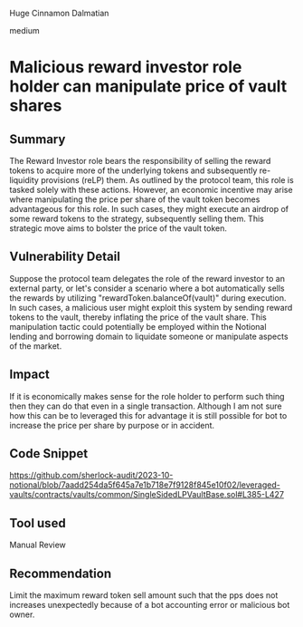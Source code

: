 Huge Cinnamon Dalmatian

medium

# Malicious reward investor role holder can manipulate price of vault shares

## Summary
The Reward Investor role bears the responsibility of selling the reward tokens to acquire more of the underlying tokens and subsequently re-liquidity provisions (reLP) them. As outlined by the protocol team, this role is tasked solely with these actions. However, an economic incentive may arise where manipulating the price per share of the vault token becomes advantageous for this role. In such cases, they might execute an airdrop of some reward tokens to the strategy, subsequently selling them. This strategic move aims to bolster the price of the vault token.
## Vulnerability Detail
Suppose the protocol team delegates the role of the reward investor to an external party, or let's consider a scenario where a bot automatically sells the rewards by utilizing "rewardToken.balanceOf(vault)" during execution. In such cases, a malicious user might exploit this system by sending reward tokens to the vault, thereby inflating the price of the vault share. This manipulation tactic could potentially be employed within the Notional lending and borrowing domain to liquidate someone or manipulate aspects of the market.
## Impact
If it is economically makes sense for the role holder to perform such thing then they can do that even in a single transaction. Although I am not sure how this can be to leveraged this for advantage it is still possible for bot to increase the price per share by purpose or in accident.  
## Code Snippet
https://github.com/sherlock-audit/2023-10-notional/blob/7aadd254da5f645a7e1b718e7f9128f845e10f02/leveraged-vaults/contracts/vaults/common/SingleSidedLPVaultBase.sol#L385-L427
## Tool used

Manual Review

## Recommendation
Limit the maximum reward token sell amount such that the pps does not increases unexpectedly because of a bot accounting error or malicious bot owner.